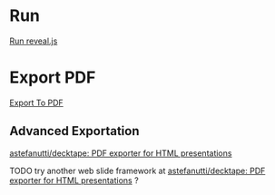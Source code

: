 # Run

[Run reveal.js](http://localhost:8000/ "")

# Export PDF

[Export To PDF](http://localhost:8000/?print-pdf&showNotes=true "")

## Advanced Exportation
[astefanutti/decktape: PDF exporter for HTML presentations](https://github.com/astefanutti/decktape "")

TODO try another web slide framework at [astefanutti/decktape: PDF exporter for HTML presentations](https://github.com/astefanutti/decktape "") ?